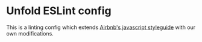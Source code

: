 # Unfold ESLint config
This is a linting config which extends [Airbnb's javascript styleguide](https://github.com/airbnb/javascript) with our own modifications.
